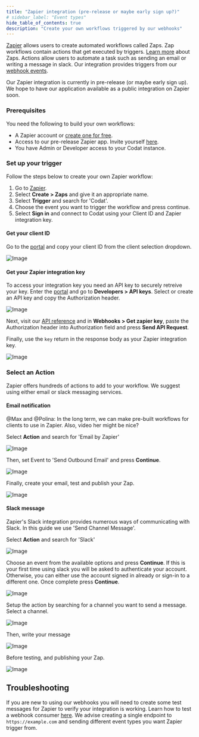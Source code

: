 ```yaml
---
title: "Zapier integration (pre-release or maybe early sign up?)"
# sidebar_label: "Event types"
hide_table_of_contents: true
description: "Create your own workflows triggered by our webhooks"
---
```


[Zapier](https://zapier.com/) allows users to create automated workflows called Zaps.
Zap workflows contain actions that get executed by triggers. [Learn more](https://zapier.com/apps/email/integrations/triggerapp?utm_source=codat-docs) about Zaps. 
Actions allow users to automate a task such as sending an email or writing a message in slack.
Our integration provides triggers from our [webhook events](/using-the-api/webhooks/event-types).

Our Zapier integration is currently in pre-release (or maybe early sign up). We hope to have our application available as a public integration on Zapier soon.

### Prerequisites

You need the following to build your own workflows:

- A Zapier account or [create one for free](https://zapier.com/sign-up).
- Access to our pre-release Zapier app. Invite yourself [here](https://zapier.com/developer/public-invite/202044/c35843349a2aa85193b9f9ec6a9556e7/?utm_source=codat-docs).
- You have Admin or Developer access to your Codat instance.

### Set up your trigger

Follow the steps below to create your own Zapier workflow:

1. Go to [Zapier](https://zapier.com/app/zaps).
2. Select **Create > Zaps** and give it an appropriate name.
3. Select **Trigger** and search for 'Codat'.
4. Choose the event you want to trigger the workflow and press continue.
5. Select **Sign in** and connect to Codat using your Client ID and Zapier integration key.

#### Get your client ID

Go to the [portal](https://app.codat.io/) and copy your client ID from the client selection dropdown.

![Image](/img/use-the-api/webhooks-zapier-integration-client-selector.png)

#### Get your Zapier integration key

To access your integration key you need an API key to securely retreive your key. Enter the [portal](https://app.codat.io/developers/api-keys) and go to **Developers > API keys**. Select or create an API key and copy the Authorization header.

![Image](/img/use-the-api/webhooks-zapier-integration-api-key.png)

Next, visit our [API reference](https://docs.codat.io/platform-api#/operations/get-zapier-key) and in **Webhooks > Get zapier key**, paste the Authorization header into Authorization field and press **Send API Request**.

Finally, use the `key` return in the response body as your Zapier integration key.

![Image](/img/use-the-api/webhooks-zapier-integration-get-key.png)

### Select an Action

Zapier offers hundreds of actions to add to your workflow.
We suggest using either email or slack messaging services. 

#### Email notification

@Max and @Polina: In the long term, we can make pre-built workflows for clients to use in Zapier. Also, video her might be nice?

Select **Action** and search for 'Email by Zapier'

![Image](/img/use-the-api/webhooks-zapier-integration-email-by-zapier.png)

Then, set Event to 'Send Outbound Email' and press **Continue**.

![Image](/img/use-the-api/webhooks-zapier-integration-send-outbound-email.png)

Finally, create your email, test and publish your Zap.

![Image](/img/use-the-api/webhooks-zapier-integration-construct-email.png)

#### Slack message

Zapier's Slack integration provides numerous ways of communicating with Slack. In this guide we use 'Send Channel Message'.

Select **Action** and search for 'Slack'

![Image](/img/use-the-api/webhooks-zapier-integration-slack.png)

Choose an event from the available options and press **Continue**. If this is your first time using slack you will be asked to authenticate your account. Otherwise, you can either use the account signed in already or sign-in to a different one. Once complete press **Continue**.

![Image](/img/use-the-api/webhooks-zapier-integration-slack-select-event.png)

Setup the action by searching for a channel you want to send a message. Select a channel.

![Image](/img/use-the-api/webhooks-zapier-integration-slack-select-channel.png)

Then, write your message

![Image](/img/use-the-api/webhooks-zapier-integration-slack-construct-message.png)

Before testing, and publishing your Zap. 

![Image](/img/use-the-api/webhooks-zapier-integration-slack-published-message.png)

## Troubleshooting

If you are new to using our webhooks you will need to create some test messages for Zapier to verify your integration is working. Learn how to test a webhook consumer [here](webhooks-zapier-integration-email-by-zapier). We advise creating a single endpoint to `https://example.com` and sending different event types you want Zapier trigger from.